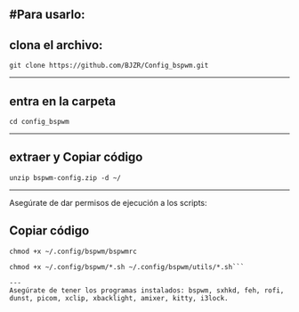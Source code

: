#Para usarlo:
---
## clona el archivo:

```git clone https://github.com/BJZR/Config_bspwm.git```

---
## entra en la carpeta 
```cd config_bspwm```

---
## extraer y Copiar código
```unzip bspwm-config.zip -d ~/```

---
Asegúrate de dar permisos de ejecución a los scripts:

## Copiar código
```chmod +x ~/.config/bspwm/bspwmrc```
```
chmod +x ~/.config/bspwm/*.sh ~/.config/bspwm/utils/*.sh```

---
Asegúrate de tener los programas instalados: bspwm, sxhkd, feh, rofi, dunst, picom, xclip, xbacklight, amixer, kitty, i3lock.
